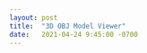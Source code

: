 ```yaml
---
layout: post
title:  "3D OBJ Model Viewer"
date:   2021-04-24 9:45:00 -0700
---
```


<style>
  obj-viewer {
    width: 800px;
    height: 800px;
    margin: 1rem;
  }
  </style>
<script src="https://unpkg.com/obj-viewer/index.js?module" type="module"></script>

<obj-viewer obj-source="/TossObjTest.obj"></obj-viewer>





